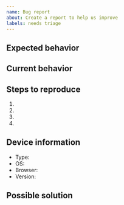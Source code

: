 ```yaml
---
name: Bug report
about: Create a report to help us improve
labels: needs triage
---
```


<!-- Provide a general summary of the issue -->

## Expected behavior

<!-- A description of what was expected to happen. -->

## Current behavior

<!-- A description of what actually happened. -->

## Steps to reproduce

1. <!-- First step to reproduce the bug -->
2.
3.
4.

## Device information

- Type: <!-- [e.g. mobile, desktop] -->
- OS: <!-- [e.g. iOS] -->
- Browser: <!-- [e.g. chrome, safari] -->
- Version: <!-- [e.g. 22] -->

## Possible solution

<!-- Not obligatory but helpful to provide a possible implementation and/or code to solve the bug -->
